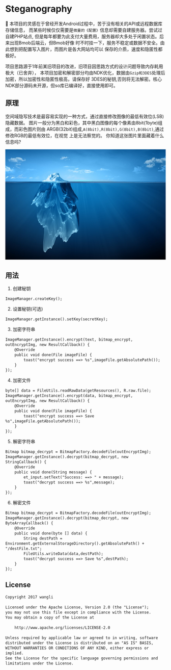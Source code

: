# Steganography
:star2:
本项目的灵感在于曾经开发Android过程中，苦于没有相关的API或远程数据库存储信息，
而某些时候仅仅需要是`微量的《配置》`信息却需要自建服务器。尝试过自建PHP站点,
但是每年都要为此支付大量费用，服务器却大多处于闲置状态。后来出现Bmob后端云，但Bmob好像
时不时挂一下，服务不稳定或数据不安全。由此想到把配置写入图片，而图片是各大网站均可以
保存的介质，速度和隐匿性都极好。

项目思路源于1年前某旧项目的改进，旧项目因思路方式的设计问题导致内存耗用极大（已舍弃），
本项目加密和解密部分均由NDK优化，数据由`Gzip和3DES`处理后加密，所以加密性和隐匿性极高，请保存好
3DES的秘钥,否则将无法解密。核心NDK部分源码未开源，但so库已编译好，直接使用即可。

## 原理
空间域隐写技术是最容易实现的一种方式，通过直接修改图像的最低有效位(LSB)隐藏数据。
图片一般分为黑白和彩色，其中黑白图像的每个像素由8bit(1byte)组成，而彩色图片则由
ARGB(32bit)组成,`A(8bit),R(8bit),G(8bit),B(8bit)`,通过修改RGB的最低有效位，在视觉
上是无法察觉的。
你知道这张图片里面藏着什么信息吗?

![](screenshots/hide.jpg)

## 用法
1. 创建秘钥
```
ImageManager.createKey();
```
2. 设置秘钥(可选)
```
ImageManager.getInstance().setKey(secretKey);
```

3. 加密字符串
```
ImageManager.getInstance().encrypt(text, bitmap_encrypt, outEncryptImg, new ResultCallback() {
    @Override
    public void done(File imageFile) {
        toast("encrypt success ==> %s",imageFile.getAbsolutePath());
    }
});
```
4. 加密文件
```
byte[] data = FileUtils.readRawData(getResources(), R.raw.file);
ImageManager.getInstance().encrypt(data, bitmap_encrypt, outEncryptImg, new ResultCallback() {
    @Override
    public void done(File imageFile) {
        toast("encrypt success ==> Save %s",imageFile.getAbsolutePath());
    }
});
```
5. 解密字符串
```
Bitmap bitmap_decrypt = BitmapFactory.decodeFile(outEncryptImg);
ImageManager.getInstance().decrypt(bitmap_decrypt, new StringCallback() {
    @Override
    public void done(String message) {
        et_input.setText("Success: ==> " + message);
        toast("decrypt success ==> %s",message);
    }
});

```

6. 解密文件
```
Bitmap bitmap_decrypt = BitmapFactory.decodeFile(outEncryptImg);
ImageManager.getInstance().decrypt(bitmap_decrypt, new ByteArrayCallback() {
    @Override
    public void done(byte [] data) {
        String destPath = Environment.getExternalStorageDirectory().getAbsolutePath() + "/destFile.txt";
        FileUtils.writeData(data,destPath);
        toast("decrypt success ==> Save %s",destPath);
    }
});
```

## License
    Copyright 2017 wangli

    Licensed under the Apache License, Version 2.0 (the "License");
    you may not use this file except in compliance with the License.
    You may obtain a copy of the License at
 
        http://www.apache.org/licenses/LICENSE-2.0
 
    Unless required by applicable law or agreed to in writing, software
    distributed under the License is distributed on an "AS IS" BASIS,
    WITHOUT WARRANTIES OR CONDITIONS OF ANY KIND, either express or implied.
    See the License for the specific language governing permissions and
    limitations under the License.